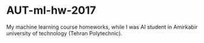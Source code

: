 # AUT-ml-hw-2017
My machine learning course homeworks, while I was AI student in Amirkabir university of technology (Tehran Polytechnic).
